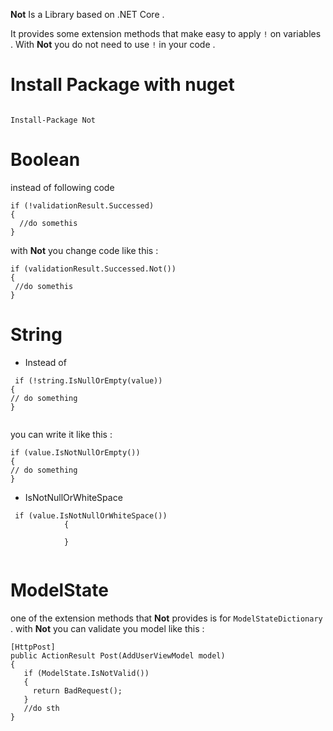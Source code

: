 <b>Not</b> Is a Library based on .NET Core .

It provides some extension methods that make easy to apply `!` on  variables . With <b>Not</b> you do not need to use `!` in your code .

# Install Package with nuget
```

Install-Package Not

```

# Boolean

instead of following code 

``` 
if (!validationResult.Successed)
{
  //do somethis
}
```
with <b>Not</b> you change code like this :


``` 
if (validationResult.Successed.Not())
{
 //do somethis
}
```
            
# String

- Instead of 
```
 if (!string.IsNullOrEmpty(value))
{
// do something
}
            
```

you can write it like this :
```
if (value.IsNotNullOrEmpty())
{
// do something
}
```
- IsNotNullOrWhiteSpace
```
 if (value.IsNotNullOrWhiteSpace())
            {

            }
            
```
            
# ModelState
one of the extension methods that <b>Not</b> provides is for `ModelStateDictionary` . with <b>Not</b> you can validate you model like this :
```
[HttpPost]
public ActionResult Post(AddUserViewModel model)
{
   if (ModelState.IsNotValid())
   {
     return BadRequest();
   }
   //do sth
}

```
